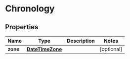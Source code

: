 # Chronology

## Properties
Name | Type | Description | Notes
------------ | ------------- | ------------- | -------------
**zone** | [**DateTimeZone**](DateTimeZone.md) |  |  [optional]
